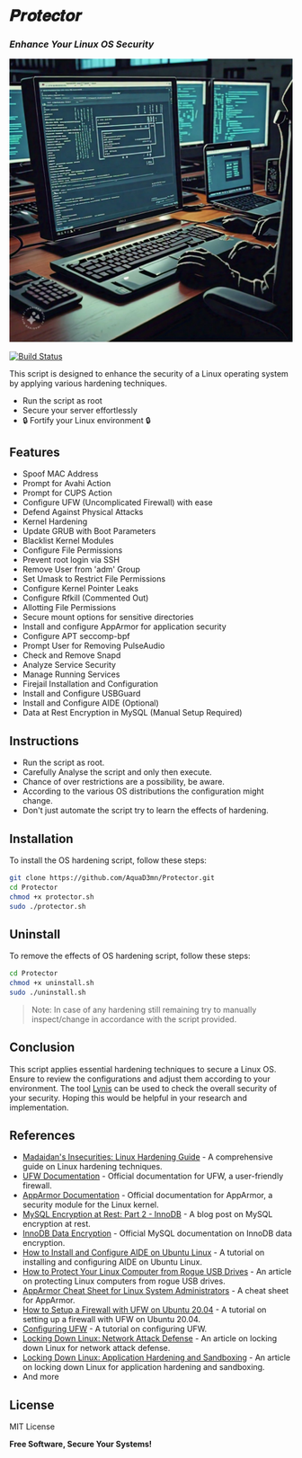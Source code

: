 # 𝑷𝒓𝒐𝒕𝒆𝒄𝒕𝒐𝒓
### _Enhance Your Linux OS Security_

![OS Hardening](https://github.com/AquaD3mn/Protector/blob/main/Os%20hardening.jpeg)

[![Build Status](https://travis-ci.org/your-repo/os-hardening-script.svg?branch=master)](https://github.com/AquaD3mn/Protector/blob/main)

This script is designed to enhance the security of a Linux operating system by applying various hardening techniques.

-  Run the script as root
-  Secure your server effortlessly
- 🔒 Fortify your Linux environment 🔒

## Features

- Spoof MAC Address
- Prompt for Avahi Action
- Prompt for CUPS Action
- Configure UFW (Uncomplicated Firewall) with ease
- Defend Against Physical Attacks
- Kernel Hardening
- Update GRUB with Boot Parameters
- Blacklist Kernel Modules
- Configure File Permissions
- Prevent root login via SSH
- Remove User from 'adm' Group
- Set Umask to Restrict File Permissions
- Configure Kernel Pointer Leaks
- Configure Rfkill (Commented Out)
- Allotting File Permissions
- Secure mount options for sensitive directories
- Install and configure AppArmor for application security
- Configure APT seccomp-bpf
- Prompt User for Removing PulseAudio
- Check and Remove Snapd
- Analyze Service Security
- Manage Running Services
- Firejail Installation and Configuration
- Install and Configure USBGuard
- Install and Configure AIDE (Optional)
- Data at Rest Encryption in MySQL (Manual Setup Required) 

## Instructions
- Run the script as root.
- Carefully Analyse the script and only then execute.
- Chance of over restrictions are a possibility, be aware.
- According to the various OS distributions the configuration might change.
- Don't just automate the script try to learn the effects of hardening.

## Installation

To install the OS hardening script, follow these steps:

```bash
git clone https://github.com/AquaD3mn/Protector.git
cd Protector
chmod +x protector.sh
sudo ./protector.sh
```

## Uninstall

To remove the effects of OS hardening script, follow these steps:
```bash
cd Protector
chmod +x uninstall.sh
sudo ./uninstall.sh
```

> Note: In case of any hardening still remaining try to manually inspect/change in accordance with the script provided.


## Conclusion
This script applies essential hardening techniques to secure a Linux OS. Ensure to review the configurations and adjust them according to your environment. The tool [Lynis](https://cisofy.com/lynis/) can be used to check the overall security of your security. Hoping this would be helpful in your research and implementation.
## References

- [Madaidan's Insecurities: Linux Hardening Guide](https://madaidans-insecurities.github.io/guides/linux-hardening.html) - A comprehensive guide on Linux hardening techniques.
- [UFW Documentation](https://wiki.ubuntu.com/UncomplicatedFirewall) - Official documentation for UFW, a user-friendly firewall.
- [AppArmor Documentation](https://wiki.ubuntu.com/AppArmor) - Official documentation for AppArmor, a security module for the Linux kernel.
- [MySQL Encryption at Rest: Part 2 - InnoDB](https://www.percona.com/blog/mysql-encryption-rest-part-2-innodb/) - A blog post on MySQL encryption at rest.
- [InnoDB Data Encryption](https://dev.mysql.com/doc/refman/8.4/en/innodb-data-encryption.html/) - Official MySQL documentation on InnoDB data encryption.
- [How to Install and Configure AIDE on Ubuntu Linux](https://www.rapid7.com/blog/post/2017/06/30/how-to-install-and-configure-aide-on-ubuntu-linux/) - A tutorial on installing and configuring AIDE on Ubuntu Linux.
- [How to Protect Your Linux Computer from Rogue USB Drives](https://www.howtogeek.com/864896/how-to-protect-your-linux-computer-from-rogue-usb-drives/) - An article on protecting Linux computers from rogue USB drives.
- [AppArmor Cheat Sheet for Linux System Administrators](https://computingforgeeks.com/apparmor-cheat-sheet-for-linux-system-administrators/) - A cheat sheet for AppArmor.
- [How to Setup a Firewall with UFW on Ubuntu 20.04](https://linuxize.com/post/how-to-setup-a-firewall-with-ufw-on-ubuntu-20-04/#ufw-default-policies) - A tutorial on setting up a firewall with UFW on Ubuntu 20.04.
- [Configuring UFW](https://pimylifeup.com/configuring-ufw/) - A tutorial on configuring UFW.
- [Locking Down Linux: Network Attack Defense](https://null-byte.wonderhowto.com/how-to/locking-down-linux-using-ubuntu-as-your-primary-os-part-2-network-attack-defense-0185709/) - An article on locking down Linux for network attack defense.
- [Locking Down Linux: Application Hardening and Sandboxing](https://null-byte.wonderhowto.com/how-to/locking-down-linux-using-ubuntu-as-your-primary-os-part-3-application-hardening-sandboxing-0185710/) - An article on locking down Linux for application hardening and sandboxing.
- And more

## License

MIT License

**Free Software, Secure Your Systems!**